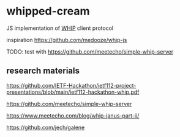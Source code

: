 # whipped-cream

JS implementation of [WHIP](https://github.com/wish-wg/webrtc-http-ingest-protocol) client protocol

inspiration https://github.com/medooze/whip-js 

TODO: test with https://github.com/meetecho/simple-whip-server

## research materials
https://github.com/IETF-Hackathon/ietf112-project-presentations/blob/main/ietf112-hackathon-whip.pdf

https://github.com/meetecho/simple-whip-server

https://www.meetecho.com/blog/whip-janus-part-ii/

https://github.com/jech/galene
